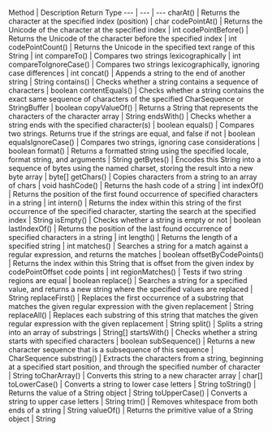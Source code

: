 
Method	| Description	Return Type
--- | --- | ---
charAt()	| Returns the character at the specified index (position)	| char
codePointAt()	| Returns the Unicode of the character at the specified index	| int
codePointBefore() | Returns the Unicode of the character before the specified index	| int
codePointCount()	| Returns the Unicode in the specified text range of this String	| int
compareTo()	| Compares two strings lexicographically	| int
compareToIgnoreCase()	| Compares two strings lexicographically, ignoring case differences	| int
concat()	| Appends a string to the end of another string |	String
contains()	| Checks whether a string contains a sequence of characters	| boolean
contentEquals()	| Checks whether a string contains the exact same sequence of characters of the specified CharSequence or StringBuffer	| boolean
copyValueOf()	| Returns a String that represents the characters of the character array	| String
endsWith()	| Checks whether a string ends with the specified character(s)	| boolean
equals()	| Compares two strings. Returns true if the strings are equal, and false if not	| boolean
equalsIgnoreCase()	| Compares two strings, ignoring case considerations	| boolean
format()	| Returns a formatted string using the specified locale, format string, and arguments	| String
getBytes()	| Encodes this String into a sequence of bytes using the named charset, storing the result into a new byte array	| byte[]
getChars()	| Copies characters from a string to an array of chars	| void
hashCode()	| Returns the hash code of a string	| int
indexOf()	| Returns the position of the first found occurrence of specified characters in a string	| int
intern()	| Returns the index within this string of the first occurrence of the specified character, starting the search at the specified index	 | String
isEmpty()	| Checks whether a string is empty or not |	boolean
lastIndexOf()	| Returns the position of the last found occurrence of specified characters in a string	| int
length()	| Returns the length of a specified string	| int
matches()	| Searches a string for a match against a regular expression, and returns the matches	| boolean
offsetByCodePoints()	| Returns the index within this String that is offset from the given index by codePointOffset code points	| int
regionMatches()	| Tests if two string regions are equal	| boolean
replace()	| Searches a string for a specified value, and returns a new string where the specified values are replaced	| String
replaceFirst()	| Replaces the first occurrence of a substring that matches the given regular expression with the given replacement	| String
replaceAll()	| Replaces each substring of this string that matches the given regular expression with the given replacement	| String
split()	| Splits a string into an array of substrings	| String[]
startsWith()	| Checks whether a string starts with specified characters	| boolean
subSequence()	| Returns a new character sequence that is a subsequence of this sequence	| CharSequence
substring()	| Extracts the characters from a string, beginning at a specified start position, and through the specified number of character	| String
toCharArray()	| Converts this string to a new character array	| char[]
toLowerCase()	| Converts a string to lower case letters	| String
toString()	| Returns the value of a String object	| String
toUpperCase()	| Converts a string to upper case letters	| String
trim()	| Removes whitespace from both ends of a string	| String
valueOf()	| Returns the primitive value of a String object	| String
